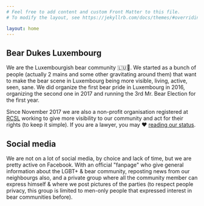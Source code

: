 ```yaml
---
# Feel free to add content and custom Front Matter to this file.
# To modify the layout, see https://jekyllrb.com/docs/themes/#overriding-theme-defaults

layout: home
---
```


## Bear Dukes Luxembourg

We are the Luxembourgish bear community 🇱🇺:bear:.
We started as a bunch of people (actually 2 mains and some other gravitating around them) that want to make the bear scene in Luxembourg being more visible, living, active, seen, sane. We did organize the first bear pride in Luxembourg in 2016, organizing the second one in 2017 and running the 3rd Mr. Bear Election for the first year.

Since November 2017 we are also a non-profit organisation registered at [RCSL](http://www.rcsl.lu/) working to give more visibility to our community and act for their rights (to keep it simple). If you are a lawyer, you may :heart: [reading our status](https://docs.google.com/document/d/e/2PACX-1vRoX50PTnVKSxIS28eYIxhZE6_6iZbqMtLe41F3mbSbrhepcglcp11tRn5Czc2tT_34KWe47AI-Dmgl/pub).

## Social media

We are not on a lot of social media, by choice and lack of time, but we are pretty active on Facebook. With an official "fanpage" who give general information about the LGBT+ & bear community, reposting news from our neighbourgs also, and a private group where all the community member can express himself & where we post pictures of the parties (to respect people privacy, this group is limited to men-only people that expressed interest in bear communities before).
